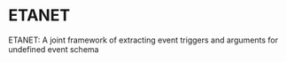 # ETANET
ETANET: A joint framework of extracting event triggers and arguments for undefined event schema
